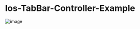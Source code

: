 # Ios-TabBar-Controller-Example

![image](https://user-images.githubusercontent.com/79871380/130061756-59c36ce9-7276-40bd-91d9-24e0fdc989ae.png)


